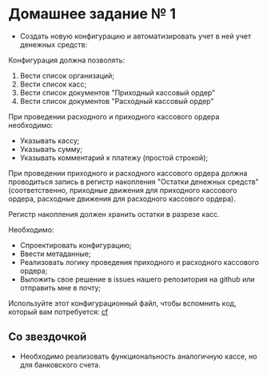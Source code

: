 # Домашнее задание № 1 #

- Создать новую конфигурацию и автоматизировать учет в ней учет денежных средств:

Конфигурация должна позволять:

1. Вести список организаций;
2. Вести список касс;
3. Вести список документов "Приходный кассовый ордер"
4. Вести список документов "Расходный кассовый ордер"

При проведении расходного и приходного кассового ордера необходимо:

- Указывать кассу;
- Указывать сумму;
- Указывать комментарий к платежу (простой строкой);

При проведении приходного и расходного кассового ордера должна проводиться запись в регистр накопления "Остатки денежных средств" (соответственно, приходные движения для приходного кассового ордера, расходные движения для расходного кассового ордера).

Регистр накопления должен хранить остатки в разрезе касс.

Необходимо:

- Спроектировать конфигурацию;
- Ввести метаданные;
- Реализовать логику проведения приходного и расходного кассового ордера;
- Выложить свое решение в issues нашего репозитория на github или отправить мне в почту;

Используйте этот конфигурационный файл, чтобы вспомнить код, который вам потребуется: [cf](https://github.com/viskvortsov/1C-developer/blob/master/cf/02-group-3.cf)

## Со звездочкой ##

* Необходимо реализовать функциональность аналогичную кассе, но для банковского счета.